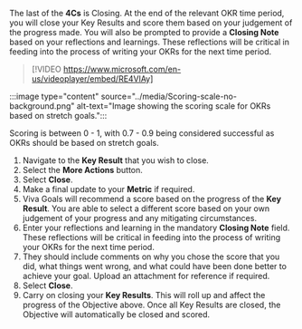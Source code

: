 The last of the **4Cs** is Closing. At the end of the relevant OKR time period, you will close your Key Results and score them based on your judgement of the progress made. You will also be prompted to provide a **Closing Note** based on your reflections and learnings. These reflections will be critical in feeding into the process of writing your OKRs for the next time period.

> [!VIDEO https://www.microsoft.com/en-us/videoplayer/embed/RE4VlAy]

:::image type="content" source="../media/Scoring-scale-no-background.png" alt-text="Image showing the scoring scale for OKRs based on stretch goals.":::

Scoring is between 0 - 1, with 0.7 - 0.9 being considered successful as OKRs should be based on stretch goals.

1. Navigate to the **Key Result** that you wish to close.
1. Select the **More Actions** button.
1. Select **Close**.
1. Make a final update to your **Metric** if required.
1. Viva Goals will recommend a score based on the progress of the **Key Result**. You are able to select a different score based on your own judgement of your progress and any mitigating circumstances.
1. Enter your reflections and learning in the mandatory **Closing Note** field. These reflections will be critical in feeding into the process of writing your OKRs for the next time period.
1. They should include comments on why you chose the score that you did, what things went wrong, and what could have been done better to achieve your goal. Upload an attachment for reference if required.
1. Select **Close**.
1. Carry on closing your **Key Results**. This will roll up and affect the progress of the Objective above. Once all Key Results are closed, the Objective will automatically be closed and scored.
